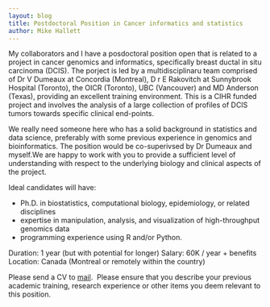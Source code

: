 ```yaml
---
layout: blog
title: Postdoctoral Position in Cancer informatics and statistics 
author: Mike Hallett
---
```



My collaborators and I have a posdoctoral position open that is related to a project in cancer genomics and informatics, specifically breast
ductal in situ carcinoma (DCIS). 
The porject is led by a multidisciplinaru team  comprised of Dr V Dumeaux at Concordia (Montreal), D
r E Rakovitch at Sunnybrook Hospital (Toronto), 
the OICR (Toronto), UBC (Vancouver) and MD Anderson (Texas), providing an excellent training environment.
This is a CIHR funded project and involves the analysis of a large collection of 
profiles of DCIS tumors towards specific clinical end-points. 

We really need someone here who has a solid background in statistics and data science, preferably with some previous experience in genomics and bioinformatics. 
The position would be co-superivsed by Dr Dumeaux and myself.We are happy to work with you to provide a sufficient level of understanding with respect to the underlying biology and clinical aspects of the project.

Ideal candidates will have:
- Ph.D. in biostatistics, computational biology, epidemiology, or related disciplines
- expertise in manipulation, analysis, and visualization of high-throughput genomics data
- programming experience using R and/or Python.

Duration: 1 year (but with potential for longer)
Salary: 60K / year + benefits
Location: Canada (Montreal or remotely within the country)


Please send a CV to <a href="mailto:michael.hallett@concordia.ca">mail</a>.  Please ensure that you describe your previous academic training, research experience or other items you deem relevant to this position.